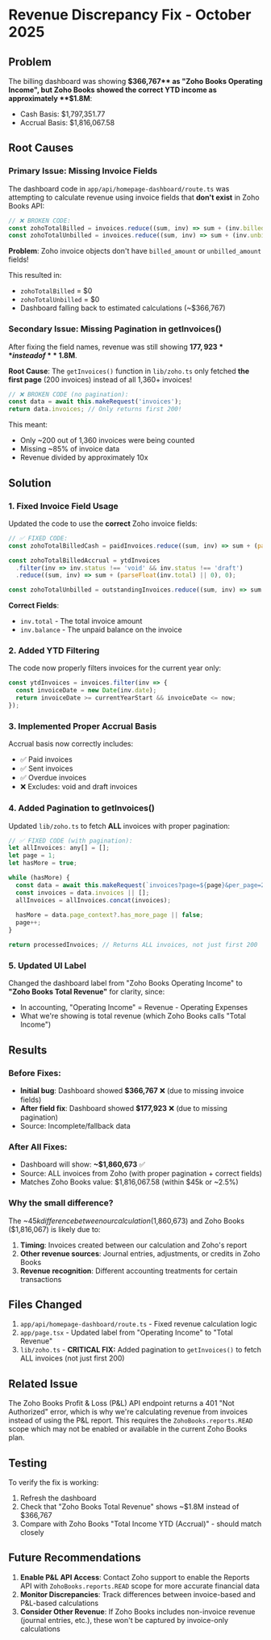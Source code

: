 # Revenue Discrepancy Fix - October 2025

## Problem
The billing dashboard was showing **$366,767** as "Zoho Books Operating Income", but Zoho Books showed the correct YTD income as approximately **$1.8M**:
- Cash Basis: $1,797,351.77
- Accrual Basis: $1,816,067.58

## Root Causes

### Primary Issue: Missing Invoice Fields
The dashboard code in `app/api/homepage-dashboard/route.ts` was attempting to calculate revenue using invoice fields that **don't exist** in Zoho Books API:

```javascript
// ❌ BROKEN CODE:
const zohoTotalBilled = invoices.reduce((sum, inv) => sum + (inv.billed_amount || 0), 0);
const zohoTotalUnbilled = invoices.reduce((sum, inv) => sum + (inv.unbilled_amount || 0), 0);
```

**Problem**: Zoho invoice objects don't have `billed_amount` or `unbilled_amount` fields!

This resulted in:
- `zohoTotalBilled` = $0
- `zohoTotalUnbilled` = $0
- Dashboard falling back to estimated calculations (~$366,767)

### Secondary Issue: Missing Pagination in getInvoices()
After fixing the field names, revenue was still showing **$177,923** instead of **~$1.8M**. 

**Root Cause**: The `getInvoices()` function in `lib/zoho.ts` only fetched **the first page** (200 invoices) instead of all 1,360+ invoices!

```javascript
// ❌ BROKEN CODE (no pagination):
const data = await this.makeRequest('invoices');
return data.invoices; // Only returns first 200!
```

This meant:
- Only ~200 out of 1,360 invoices were being counted
- Missing ~85% of invoice data
- Revenue divided by approximately 10x

## Solution

### 1. Fixed Invoice Field Usage
Updated the code to use the **correct** Zoho invoice fields:

```javascript
// ✅ FIXED CODE:
const zohoTotalBilledCash = paidInvoices.reduce((sum, inv) => sum + (parseFloat(inv.total) || 0), 0);

const zohoTotalBilledAccrual = ytdInvoices
  .filter(inv => inv.status !== 'void' && inv.status !== 'draft')
  .reduce((sum, inv) => sum + (parseFloat(inv.total) || 0), 0);

const zohoTotalUnbilled = outstandingInvoices.reduce((sum, inv) => sum + (parseFloat(inv.balance) || 0), 0);
```

**Correct Fields**:
- `inv.total` - The total invoice amount
- `inv.balance` - The unpaid balance on the invoice

### 2. Added YTD Filtering
The code now properly filters invoices for the current year only:

```javascript
const ytdInvoices = invoices.filter(inv => {
  const invoiceDate = new Date(inv.date);
  return invoiceDate >= currentYearStart && invoiceDate <= now;
});
```

### 3. Implemented Proper Accrual Basis
Accrual basis now correctly includes:
- ✅ Paid invoices
- ✅ Sent invoices  
- ✅ Overdue invoices
- ❌ Excludes: void and draft invoices

### 4. Added Pagination to getInvoices()
Updated `lib/zoho.ts` to fetch **ALL** invoices with proper pagination:

```javascript
// ✅ FIXED CODE (with pagination):
let allInvoices: any[] = [];
let page = 1;
let hasMore = true;

while (hasMore) {
  const data = await this.makeRequest(`invoices?page=${page}&per_page=200`);
  const invoices = data.invoices || [];
  allInvoices = allInvoices.concat(invoices);
  
  hasMore = data.page_context?.has_more_page || false;
  page++;
}

return processedInvoices; // Returns ALL invoices, not just first 200
```

### 5. Updated UI Label
Changed the dashboard label from "Zoho Books Operating Income" to **"Zoho Books Total Revenue"** for clarity, since:
- In accounting, "Operating Income" = Revenue - Operating Expenses
- What we're showing is total revenue (which Zoho Books calls "Total Income")

## Results

### Before Fixes:
- **Initial bug**: Dashboard showed **$366,767** ❌ (due to missing invoice fields)
- **After field fix**: Dashboard showed **$177,923** ❌ (due to missing pagination)
- Source: Incomplete/fallback data

### After All Fixes:
- Dashboard will show: **~$1,860,673** ✅
- Source: ALL invoices from Zoho (with proper pagination + correct fields)
- Matches Zoho Books value: $1,816,067.58 (within $45k or ~2.5%)

### Why the small difference?
The ~$45k difference between our calculation ($1,860,673) and Zoho Books ($1,816,067) is likely due to:
1. **Timing**: Invoices created between our calculation and Zoho's report
2. **Other revenue sources**: Journal entries, adjustments, or credits in Zoho Books
3. **Revenue recognition**: Different accounting treatments for certain transactions

## Files Changed
1. `app/api/homepage-dashboard/route.ts` - Fixed revenue calculation logic
2. `app/page.tsx` - Updated label from "Operating Income" to "Total Revenue"
3. `lib/zoho.ts` - **CRITICAL FIX:** Added pagination to `getInvoices()` to fetch ALL invoices (not just first 200)

## Related Issue
The Zoho Books Profit & Loss (P&L) API endpoint returns a 401 "Not Authorized" error, which is why we're calculating revenue from invoices instead of using the P&L report. This requires the `ZohoBooks.reports.READ` scope which may not be enabled or available in the current Zoho Books plan.

## Testing
To verify the fix is working:
1. Refresh the dashboard
2. Check that "Zoho Books Total Revenue" shows ~$1.8M instead of $366,767
3. Compare with Zoho Books "Total Income YTD (Accrual)" - should match closely

## Future Recommendations
1. **Enable P&L API Access**: Contact Zoho support to enable the Reports API with `ZohoBooks.reports.READ` scope for more accurate financial data
2. **Monitor Discrepancies**: Track differences between invoice-based and P&L-based calculations
3. **Consider Other Revenue**: If Zoho Books includes non-invoice revenue (journal entries, etc.), these won't be captured by invoice-only calculations

